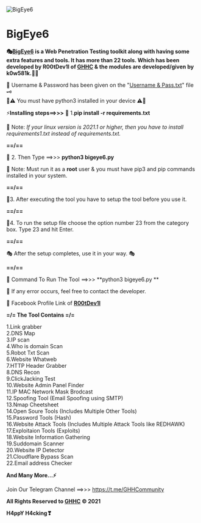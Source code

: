 ![BigEye6](https://user-images.githubusercontent.com/80751079/118937359-45e3d680-b96f-11eb-9414-8c282625dc66.png)
# BigEye6

**🎭[BigEye6](https://github.com/GHHCommunity/BigEye6) is a Web Penetration Testing toolkit along with having some extra features and tools. It has more than 22 tools. Which has been developed by R00tDev1l of [GHHC](https://www.facebook.com/GHH.Community) &amp; the modules are developed/given by **k0w581k**.👨‍💻**


🔐 Username & Password has been given on the "[Username & Pass.txt](https://raw.githubusercontent.com/GHHCommunity/BigEye6/main/Username%20%26%20Pass.txt)" file 🗝\
📝⚠ You must have python3 installed in your device ⚠📝

⚡**Installing steps==>>>**
🎯 1.**pip install -r requirements.txt**

📝 Note: _If your linux version is 2021.1 or higher, then you have to install  requirements1.txt instead of requirements.txt._

**==/==**

🎯 2.  Then Type ==>>> **python3 bigeye6.py**

📝 Note: Must run it as a **root** user & you must have pip3 and pip commands installed in your system.

**==/==**

🎯3. After executing the tool you have to setup the tool before you use it.

**==/==**

🎯4. To run the setup file choose the option number 23 from the category box. Type 23 and hit Enter.

**==/==**

🎭 After the setup completes, use it in your way. 🎭

**==/==**

🔐 Command To Run The Tool ==>>> **python3 bigeye6.py
**



📌 If any error occurs, feel free to contact the developer.

🔗 Facebook Profile Link of **[R00tDev1l](https://www.facebook.com/indra.das.11267)**


**=/= The Tool Contains =/=**

1.Link grabber\
2.DNS Map\
3.IP scan\
4.Who is domain Scan\
5.Robot Txt Scan\
6.Website Whatweb\
7.HTTP Header Grabber\
8.DNS Recon\
9.ClickJacking Test\
10.Website Admin Panel Finder\
11.IP MAC Network Mask Brodcast\
12.Spoofing Tool (Email Spoofing using SMTP)\
13.Nmap Cheetsheet\
14.Open Soure Tools (Includes Multiple Other Tools)\
15.Password Tools (Hash)\
16.Website Attack Tools (Includes Multiple Attack Tools like REDHAWK)\
17.Exploitaion Tools (Exploits)\
18.Website Information Gathering\
19.Suddomain Scanner\
20.Website IP Detector\
21.Cloudflare Bypass Scan\
22.Email address Checker

**And Many More...⚡**

Join Our Telegram Channel ==>>> https://t.me/GHHCommunity

**All Rights Reserved to [GHHC](https://www.facebook.com/GHH.Community) © 2021**

**H4ppY H4cking❣**
